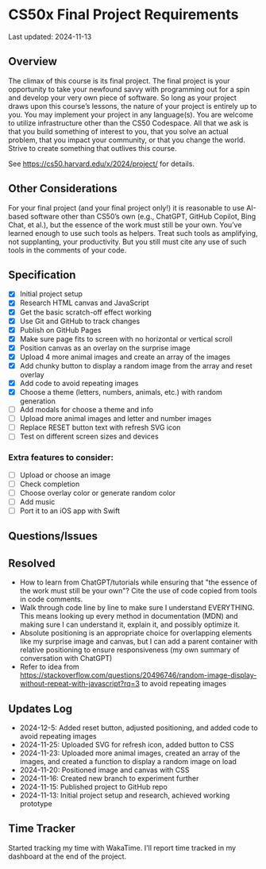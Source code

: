 # CS50x Final Project Requirements

Last updated: 2024-11-13

## Overview
The climax of this course is its final project. The final project is your opportunity to take your newfound savvy with programming out for a spin and develop your very own piece of software. So long as your project draws upon this course’s lessons, the nature of your project is entirely up to you. You may implement your project in any language(s). You are welcome to utilize infrastructure other than the CS50 Codespace. All that we ask is that you build something of interest to you, that you solve an actual problem, that you impact your community, or that you change the world. Strive to create something that outlives this course.

See https://cs50.harvard.edu/x/2024/project/ for details.

## Other Considerations
For your final project (and your final project only!) it is reasonable to use AI-based software other than CS50’s own (e.g., ChatGPT, GitHub Copilot, Bing Chat, et al.), but the essence of the work must still be your own. You’ve learned enough to use such tools as helpers. Treat such tools as amplifying, not supplanting, your productivity. But you still must cite any use of such tools in the comments of your code.

## Specification
* [x] Initial project setup
* [x] Research HTML canvas and JavaScript
* [x] Get the basic scratch-off effect working
* [x] Use Git and GitHub to track changes
* [x] Publish on GitHub Pages
* [x] Make sure page fits to screen with no horizontal or vertical scroll
* [x] Position canvas as an overlay on the surprise image
* [x] Upload 4 more animal images and create an array of the images
* [x] Add chunky button to display a random image from the array and reset overlay
* [x] Add code to avoid repeating images
* [x] Choose a theme (letters, numbers, animals, etc.) with random generation
* [ ] Add modals for choose a theme and info
* [ ] Upload more animal images and letter and number images
* [ ] Replace RESET button text with refresh SVG icon
* [ ] Test on different screen sizes and devices

### Extra features to consider:
* [ ] Upload or choose an image
* [ ] Check completion
* [ ] Choose overlay color or generate random color
* [ ] Add music
* [ ] Port it to an iOS app with Swift

## Questions/Issues

## Resolved
* How to learn from ChatGPT/tutorials while ensuring that "the essence of the work must still be your own"? Cite the use of code copied from tools in code comments.
* Walk through code line by line to make sure I understand EVERYTHING. This means looking up every method in documentation (MDN) and making sure I can understand it, explain it, and possibly optimize it.
* Absolute positioning is an appropriate choice for overlapping elements like my surprise image and canvas, but I can add a parent container with relative positioning to ensure responsiveness (my own summary of conversation with ChatGPT)
* Refer to idea from https://stackoverflow.com/questions/20496746/random-image-display-without-repeat-with-javascript?rq=3 to avoid repeating images

## Updates Log
* 2024-12-5: Added reset button, adjusted positioning, and added code to avoid repeating images
* 2024-11-25: Uploaded SVG for refresh icon, added button to CSS
* 2024-11-23: Uploaded more animal images, created an array of the images, and created a function to display a random image on load
* 2024-11-20: Positioned image and canvas with CSS
* 2024-11-16: Created new branch to experiment further
* 2024-11-15: Published project to GitHub repo
* 2024-11-13: Initial project setup and research, achieved working prototype

## Time Tracker
Started tracking my time with WakaTime. I'll report time tracked in my dashboard at the end of the project.

